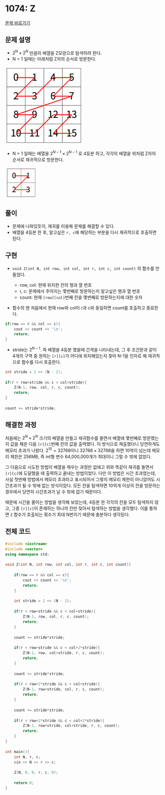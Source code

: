 # 1074: Z

[문제 바로가기](https://www.acmicpc.net/problem/1074)

## 문제 설명

- $2^N\times2^N$ 만큼의 배열을 Z모양으로 탐색하려 한다.
- N = 1 일때는 아래처럼 Z자의 순서로 방문한다.

![N=1](img/1.png)

- N > 1 일때는 배열을 $2^{N-1}\times2^{N-1}$ 로 4등분 하고, 각각의 배열을 위처럼 Z자의 순서로 재귀적으로 방문한다.

![N>1](img/2.png)

## 풀이

- 문제에 나와있듯이, 재귀를 이용해 문제를 해결할 수 있다.
- 배열을 4등분 한 후, 알고싶은 `r, c`에 해당하는 부분을 다시 재귀적으로 호출하면 된다.

## 구현

- `void Z(int N, int row, int col, int r, int c, int count)` 의 함수를 만들었다.
    - row, col: 현재 위치한 칸의 행과 열 번호
    - r, c: 문제에서 주어지는 몇번째로 방문하는지 알고싶은 행과 열 번호
    - count: 현재 `[row][col]`번째 칸을 몇번째로 방문하는지에 대한 숫자

- 함수의 맨 처음에서 현재 row와 col이 r과 c와 동일하면 count를 호출하고 종료한다.

```cpp
if(row == r && col == c){
    cout << count << '\n';
    return;
}
```

- stride는 $2^{N-1}$. 즉 배열을 4등분 했을때 간격을 나타내는데, 그 후 조건문과 같이 4개의 구역 중 원하는 `[r][c]`가 어디에 위치해있는지 찾아 N-1을 인자로 해 재귀적으로 함수를 다시 호출한다.

```cpp
int stride = 1 << (N - 1);

if(r < row+stride && c < col+stride){
    Z(N-1, row, col, r, c, count);
    return;
}

count += stride*stride;
```


## 해결한 과정

처음에는 $2^N\times2^N$ 크기의 배열을 만들고 재귀함수를 돌면서 배열에 몇번째로 방문했는지 값을 채운 다음 `[r][c]`번째 칸의 값을 출력했다. 이 방식으로 제출했더니 당연하게도 메모리 초과가 나왔다. $2^{15}=32768$이니 $32768\times32768$을 하면 10억이 넘는데 메모리 제한은 256MB, 즉 int형 변수 64,000,000개가 최대이니 그럴 수 밖에 없었다.

그 다음으로 시도한 방법이 배열을 채우는 과정만 없애고 위와 똑같이 재귀를 돌면서 `[r][c]`에 도달했을 때 출력하고 끝내는 방법이었다. 다만 이 방법은 시간 초과였는데, 사실 첫번째 방법에서 메모리 초과라고 표시되어서 그렇지 메모리 제한이 아니었어도 시간초과가 될 수 밖에 없는 방식이었다. 모든 칸을 탐색하면 10억개 이상의 칸을 방문하는 경우에서 당연히 시간초과가 날 수 밖에 없기 때문이다.

때문에 시간을 줄이는 방법을 생각해 보았는데, 4등분 한 각각의 칸을 모두 탐색하지 않고, 그중 `[r][c]`이 존재하는 하나의 칸만 찾아서 탐색하는 방법을 생각했다. 이를 통하면 `Z` 함수가 호출되는 횟수가 최대 N번이기 때문에 충분하다 생각된다.

## 전체 코드

```cpp
#include <iostream>
#include <vector>
using namespace std;

void Z(int N, int row, int col, int r, int c, int count){

    if(row == r && col == c){
        cout << count << '\n';
        return;
    }

    int stride = 1 << (N - 1);

    if(r < row+stride && c < col+stride){
        Z(N-1, row, col, r, c, count);
        return;
    }
    
    count += stride*stride;

    if(r < row+stride && c < col+2*stride){
        Z(N-1, row, col+stride, r, c, count);
        return;
    }

    count += stride*stride;

    if(r < row+2*stride && c < col+stride){
        Z(N-1, row+stride, col, r, c, count);
        return;
    }
    
    count += stride*stride;

    if(r < row+2*stride && c < col+2*stride){
        Z(N-1, row+stride, col+stride, r, c, count);
        return;
    }
}

int main(){
    int N, r, c;
    cin >> N >> r >> c;

    Z(N, 0, 0, r, c, 0);
    
    return 0;
}

```
